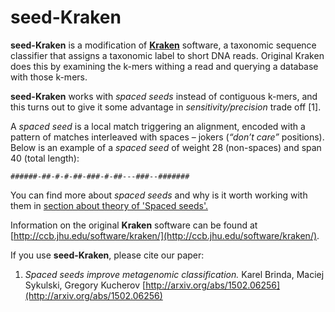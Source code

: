 # seed-Kraken

**seed-Kraken** is a modification of [**Kraken**](http://ccb.jhu.edu/software/kraken/) software, 
a taxonomic sequence classifier that assigns a taxonomic label to short DNA reads.
Original Kraken does this by examining the k-mers withing a read and querying 
a database with those k-mers. 

**seed-Kraken** works with *spaced seeds* instead of contiguous k-mers, 
and this turns out to give it some advantage in *sensitivity/precision* trade off [1].

A *spaced seed* is a local match triggering an alignment, encoded with a pattern of
matches interleaved with spaces – jokers (*“don’t care”* positions). 
Below is an example of a *spaced seed* of weight 28 (non-spaces) and span 40 (total length):

    ######-##-#-#-##-###-#-##---###--#######

You can find more about *spaced seeds* and why is it worth working with them in [section about theory of 'Spaced seeds'.](theory.md)

Information on the original **Kraken** software can be found at [http://ccb.jhu.edu/software/kraken/](http://ccb.jhu.edu/software/kraken/).

If you use **seed-Kraken**, please cite our paper:

1. *Spaced seeds improve metagenomic classification.*  Karel Brinda, Maciej Sykulski, Gregory Kucherov [http://arxiv.org/abs/1502.06256](http://arxiv.org/abs/1502.06256)
